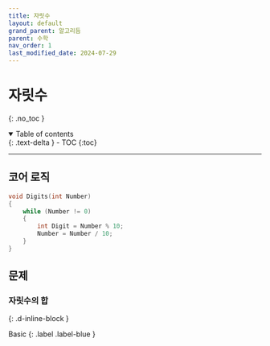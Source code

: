 ```yaml
---
title: 자릿수
layout: default
grand_parent: 알고리듬
parent: 수학
nav_order: 1
last_modified_date: 2024-07-29
---
```


# 자릿수
{: .no_toc }

<details open markdown="block">
  <summary>
    Table of contents
  </summary>
  {: .text-delta }
- TOC
{:toc}
</details>

---

## 코어 로직
```cpp
void Digits(int Number)
{
    while (Number != 0)
    {
        int Digit = Number % 10;
        Number = Number / 10;
    }
}
```

## 문제

### 자릿수의 합
{: .d-inline-block }

Basic
{: .label .label-blue }
